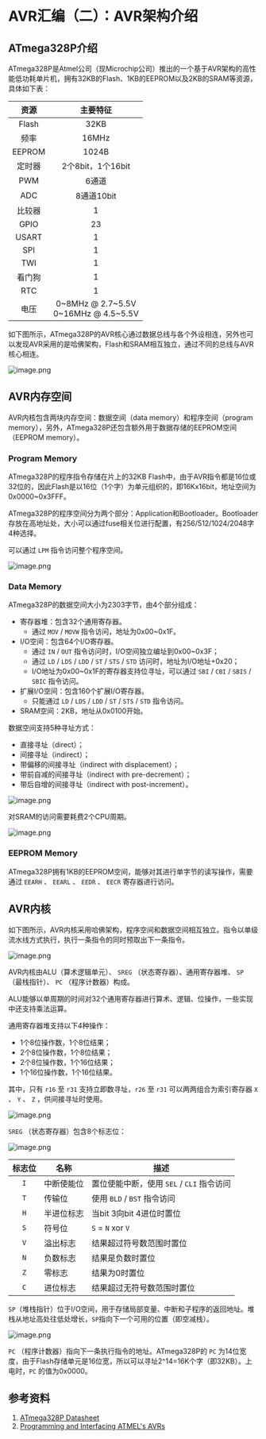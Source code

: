 # AVR汇编（二）：AVR架构介绍

## ATmega328P介绍

ATmega328P是Atmel公司（现Microchip公司）推出的一个基于AVR架构的高性能低功耗单片机，拥有32KB的Flash、1KB的EEPROM以及2KB的SRAM等资源，具体如下表：

| 资源 | 主要特征 |
| :---: | :---: |
| Flash | 32KB |
| 频率 | 16MHz |
| EEPROM | 1024B |
| 定时器 | 2个8bit，1个16bit |
| PWM | 6通道 |
| ADC | 8通道10bit |
| 比较器 | 1 |
| GPIO | 23 |
| USART | 1 |
| SPI | 1 |
| TWI | 1 |
| 看门狗 | 1 |
| RTC | 1 |
| 电压 | 0~8MHz @ 2.7~5.5V <br/> 0~16MHz @ 4.5~5.5V |

如下图所示，ATmega328P的AVR核心通过数据总线与各个外设相连，另外也可以发现AVR采用的是哈佛架构，Flash和SRAM相互独立，通过不同的总线与AVR核心相连。

![image.png](https://cdn.jsdelivr.net/gh/chinjinyu/image-hosting-website@main/images/20230809142523.png)

## AVR内存空间

AVR内核包含两块内存空间：数据空间（data memory）和程序空间（program memory），另外，ATmega328P还包含额外用于数据存储的EEPROM空间（EEPROM memory）。

### Program Memory

ATmega328P的程序指令存储在片上的32KB Flash中，由于AVR指令都是16位或32位的，因此Flash是以16位（1个字）为单元组织的，即16Kx16bit，地址空间为0x0000~0x3FFF。

ATmega328P的程序空间分为两个部分：Application和Bootloader。Bootloader存放在高地址处，大小可以通过fuse相关位进行配置，有256/512/1024/2048字4种选择。

可以通过 `LPM` 指令访问整个程序空间。

![image.png](https://cdn.jsdelivr.net/gh/chinjinyu/image-hosting-website@main/images/20230809153807.png)

### Data Memory

ATmega328P的数据空间大小为2303字节，由4个部分组成：

- 寄存器堆：包含32个通用寄存器。
	- 通过 `MOV` / `MOVW` 指令访问，地址为0x00~0x1F。
- I/O空间：包含64个I/O寄存器。
	- 通过 `IN` / `OUT` 指令访问时，I/O空间独立编址到0x00~0x3F；
	- 通过 `LD` / `LDS` / `LDD` / `ST` / `STS` / `STD` 访问时，地址为I/O地址+0x20；
	- I/O地址为0x00~0x1F的寄存器支持位寻址，可以通过 `SBI` / `CBI` / `SBIS` / `SBIC` 指令访问。
- 扩展I/O空间：包含160个扩展I/O寄存器。
	- 只能通过 `LD` / `LDS` / `LDD` / `ST` / `STS` / `STD` 指令访问。
- SRAM空间：2KB，地址从0x0100开始。

数据空间支持5种寻址方式：

- 直接寻址（direct）；
- 间接寻址（indirect）；
- 带偏移的间接寻址（indirect with displacement）；
- 带前自减的间接寻址（indirect with pre-decrement）；
- 带后自增的间接寻址（indirect with post-increment）。

![image.png](https://cdn.jsdelivr.net/gh/chinjinyu/image-hosting-website@main/images/20230809153831.png)

对SRAM的访问需要耗费2个CPU周期。

![image.png](https://cdn.jsdelivr.net/gh/chinjinyu/image-hosting-website@main/images/20230809160047.png)

### EEPROM Memory

ATmega328P拥有1KB的EEPROM空间，能够对其进行单字节的读写操作，需要通过 `EEARH` 、 `EEARL` 、 `EEDR` 、 `EECR` 寄存器进行访问。

## AVR内核

如下图所示，AVR内核采用哈佛架构，程序空间和数据空间相互独立。指令以单级流水线方式执行，执行一条指令的同时预取出下一条指令。

![image.png](https://cdn.jsdelivr.net/gh/chinjinyu/image-hosting-website@main/images/20230809162534.png)

AVR内核由ALU（算术逻辑单元）、 `SREG` （状态寄存器）、通用寄存器堆、 `SP` （最栈指针）、 `PC` （程序计数器）构成。

ALU能够以单周期的时间对32个通用寄存器进行算术、逻辑、位操作，一些实现中还支持乘法运算。

通用寄存器堆支持以下4种操作：

- 1个8位操作数，1个8位结果；
- 2个8位操作数，1个8位结果；
- 2个8位操作数，1个16位结果；
- 1个16位操作数，1个16位结果。

其中，只有 `r16` 至 `r31` 支持立即数寻址，`r26` 至 `r31` 可以两两组合为索引寄存器 `X` 、 `Y` 、 `Z` ，供间接寻址时使用。

![image.png](https://cdn.jsdelivr.net/gh/chinjinyu/image-hosting-website@main/images/20230809165728.png)

`SREG` （状态寄存器）包含8个标志位：

![image.png](https://cdn.jsdelivr.net/gh/chinjinyu/image-hosting-website@main/images/20230809171841.png)

| 标志位 | 名称 | 描述 |
| :---: | --- | --- |
| `I` | 中断使能位 | 置位使能中断，使用 `SEL` / `CLI` 指令访问 |
| `T` | 传输位 | 使用 `BLD` / `BST` 指令访问 |
| `H` | 半进位标志 | 当bit 3向bit 4进位时置位 |
| `S` | 符号位 | `S` = `N` xor `V` |
| `V` | 溢出标志 | 结果超过符号数范围时置位 |
| `N` | 负数标志 | 结果是负数时置位 |
| `Z` | 零标志 | 结果为0时置位 |
| `C` | 进位标志 | 结果超过无符号数范围时置位 |

`SP`（堆栈指针）位于I/O空间，用于存储局部变量、中断和子程序的返回地址。堆栈从地址高处往低处增长，`SP`指向下一个可用的位置（即空减栈）。

![image.png](https://cdn.jsdelivr.net/gh/chinjinyu/image-hosting-website@main/images/20230809173022.png)

`PC` （程序计数器）指向下一条执行指令的地址。ATmega328P的 `PC` 为14位宽度，由于Flash存储单元是16位宽，所以可以寻址2^14=16K个字（即32KB）。上电时，`PC` 的值为0x0000。

## 参考资料

1. [ATmega328P Datasheet](https://ww1.microchip.com/downloads/en/DeviceDoc/Atmel-7810-Automotive-Microcontrollers-ATmega328P_Datasheet.pdf)
2. [Programming and Interfacing ATMEL's AVRs](https://qinjinyu.lanzouy.com/iYDAO14qywpi)